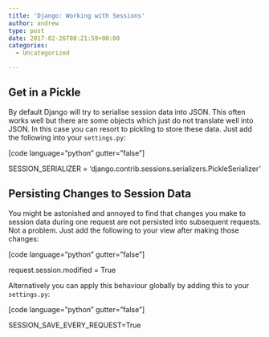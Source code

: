 ```yaml
---
title: 'Django: Working with Sessions'
author: andrew
type: post
date: 2017-02-26T08:21:59+00:00
categories:
  - Uncategorized

---
```

## Get in a Pickle

By default Django will try to serialise session data into JSON. This often works well but there are some objects which just do not translate well into JSON. In this case you can resort to pickling to store these data. Just add the following into your `settings.py`:

[code language=&#8221;python&#8221; gutter=&#8221;false&#8221;]
  
SESSION_SERIALIZER = &#8216;django.contrib.sessions.serializers.PickleSerializer&#8217;
  


## Persisting Changes to Session Data

You might be astonished and annoyed to find that changes you make to session data during one request are not persisted into subsequent requests. Not a problem. Just add the following to your view after making those changes:

[code language=&#8221;python&#8221; gutter=&#8221;false&#8221;]
  
request.session.modified = True
  


Alternatively you can apply this behaviour globally by adding this to your `settings.py`:

[code language=&#8221;python&#8221; gutter=&#8221;false&#8221;]
  
SESSION\_SAVE\_EVERY_REQUEST=True
  

